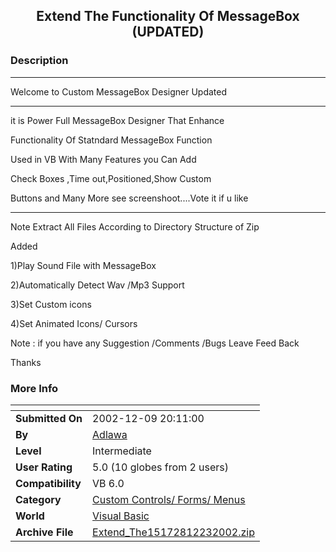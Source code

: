 ﻿<div align="center">

## Extend The Functionality Of MessageBox \(UPDATED\)


</div>

### Description



----

Welcome to Custom MessageBox Designer Updated

----

it is Power Full MessageBox Designer That Enhance

Functionality Of Statndard MessageBox Function

Used in VB With Many Features you Can Add

Check Boxes ,Time out,Positioned,Show Custom

Buttons and Many More see screenshoot....Vote it if u like

----

Note Extract All Files According to Directory Structure of Zip

Added

1)Play Sound File with MessageBox

2)Automatically Detect Wav /Mp3 Support

3)Set Custom icons

4)Set Animated Icons/ Cursors

Note : if you have any Suggestion /Comments /Bugs Leave Feed Back

Thanks
 
### More Info
 


<span>             |<span>
---                |---
**Submitted On**   |2002-12-09 20:11:00
**By**             |[Adlawa](https://github.com/Planet-Source-Code/PSCIndex/blob/master/ByAuthor/adlawa.md)
**Level**          |Intermediate
**User Rating**    |5.0 (10 globes from 2 users)
**Compatibility**  |VB 6\.0
**Category**       |[Custom Controls/ Forms/  Menus](https://github.com/Planet-Source-Code/PSCIndex/blob/master/ByCategory/custom-controls-forms-menus__1-4.md)
**World**          |[Visual Basic](https://github.com/Planet-Source-Code/PSCIndex/blob/master/ByWorld/visual-basic.md)
**Archive File**   |[Extend\_The15172812232002\.zip](https://github.com/Planet-Source-Code/adlawa-extend-the-functionality-of-messagebox-updated__1-41791/archive/master.zip)








